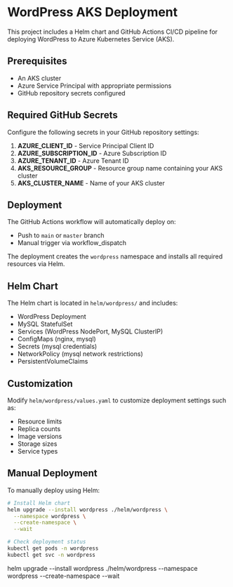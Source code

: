 # WordPress AKS Deployment

This project includes a Helm chart and GitHub Actions CI/CD pipeline for deploying WordPress to Azure Kubernetes Service (AKS).

## Prerequisites

- An AKS cluster
- Azure Service Principal with appropriate permissions
- GitHub repository secrets configured

## Required GitHub Secrets

Configure the following secrets in your GitHub repository settings:

1. **AZURE_CLIENT_ID** - Service Principal Client ID
2. **AZURE_SUBSCRIPTION_ID** - Azure Subscription ID
3. **AZURE_TENANT_ID** - Azure Tenant ID
4. **AKS_RESOURCE_GROUP** - Resource group name containing your AKS cluster
5. **AKS_CLUSTER_NAME** - Name of your AKS cluster

## Deployment

The GitHub Actions workflow will automatically deploy on:
- Push to `main` or `master` branch
- Manual trigger via workflow_dispatch

The deployment creates the `wordpress` namespace and installs all required resources via Helm.

## Helm Chart

The Helm chart is located in `helm/wordpress/` and includes:

- WordPress Deployment
- MySQL StatefulSet
- Services (WordPress NodePort, MySQL ClusterIP)
- ConfigMaps (nginx, mysql)
- Secrets (mysql credentials)
- NetworkPolicy (mysql network restrictions)
- PersistentVolumeClaims

## Customization

Modify `helm/wordpress/values.yaml` to customize deployment settings such as:
- Resource limits
- Replica counts
- Image versions
- Storage sizes
- Service types

## Manual Deployment

To manually deploy using Helm:

```bash
# Install Helm chart
helm upgrade --install wordpress ./helm/wordpress \
  --namespace wordpress \
  --create-namespace \
  --wait

# Check deployment status
kubectl get pods -n wordpress
kubectl get svc -n wordpress
```

helm upgrade --install wordpress ./helm/wordpress --namespace wordpress --create-namespace --wait